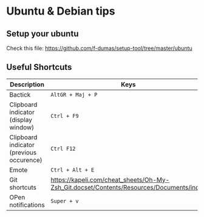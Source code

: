# Ubuntu & Debian tips


## Setup your ubuntu

Check this file: https://github.com/f-dumas/setup-tool/tree/master/ubuntu

## Useful Shortcuts

| Description | Keys |
| -- | -- |
Bactick | `AltGR + Maj + P`
Clipboard indicator (display window) | `Ctrl + F9`
Clipboard indicator (previous occurence) | `Ctrl F12`
Emote | `Ctrl + Alt + E`
Git shortcuts | https://kapeli.com/cheat_sheets/Oh-My-Zsh_Git.docset/Contents/Resources/Documents/index
OPen notifications | `Super + v`